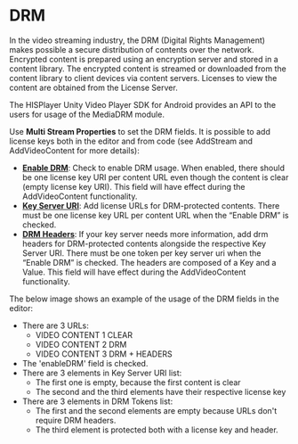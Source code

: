 # DRM

In the video streaming industry, the DRM (Digital Rights Management) makes possible a secure distribution of contents over the network.
Encrypted content is prepared using an encryption server and stored in a content library. The encrypted content is streamed or downloaded from the content library to client devices via content servers. Licenses to view the content are obtained from the License Server.

The HISPlayer Unity Video Player SDK for Android provides an API to the users for usage of the MediaDRM module.

Use **Multi Stream Properties** to set the DRM fields. It is possible to add license keys both in the editor and from code (see AddStream and AddVideoContent for more details):

* <ins>**Enable DRM**</ins>: Check to enable DRM usage. When enabled, there should be one license key URI per content URL even though the content is clear (empty license key URI). This field will have effect during the AddVideoContent functionality.
* <ins>**Key Server URI**</ins>: Add license URLs for DRM-protected contents. There must be one license key URL per content URL when the “Enable DRM” is checked.
* <ins>**DRM Headers**</ins>: If your key server needs more information, add drm headers for DRM-protected contents alongside the respective Key Server URI. There must be one token per key server uri when the “Enable DRM” is checked. The headers are composed of a Key and a Value. This field will have effect during the AddVideoContent functionality.

The below image shows an example of the usage of the DRM fields in the editor:
* There are 3 URLs:
  * VIDEO CONTENT 1 CLEAR
  * VIDEO CONTENT 2 DRM
  * VIDEO CONTENT 3 DRM + HEADERS
* The 'enableDRM' field is checked.
* There are 3 elements in Key Server URI list:
  * The first one is empty, because the first content is clear
  * The second and the third elements have their respective license key
* There are 3 elements in DRM Tokens list:
  * The first and the second elements are empty because URLs don't require DRM headers.
  * The third element is protected both with a license key and header.
